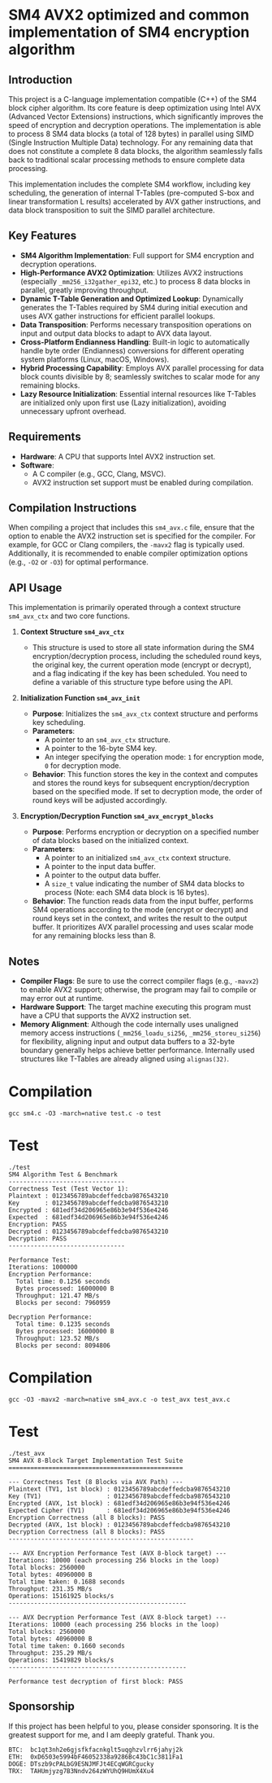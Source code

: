 # SM4 AVX2 optimized and common implementation of SM4 encryption algorithm
## Introduction

This project is a C-language implementation compatible (C++) of the SM4 block cipher algorithm. Its core feature is deep optimization using Intel AVX (Advanced Vector Extensions) instructions, which significantly improves the speed of encryption and decryption operations. The implementation is able to process 8 SM4 data blocks (a total of 128 bytes) in parallel using SIMD (Single Instruction Multiple Data) technology. For any remaining data that does not constitute a complete 8 data blocks, the algorithm seamlessly falls back to traditional scalar processing methods to ensure complete data processing.

This implementation includes the complete SM4 workflow, including key scheduling, the generation of internal T-Tables (pre-computed S-box and linear transformation L results) accelerated by AVX gather instructions, and data block transposition to suit the SIMD parallel architecture.

## Key Features

*   **SM4 Algorithm Implementation**: Full support for SM4 encryption and decryption operations.
*   **High-Performance AVX2 Optimization**: Utilizes AVX2 instructions (especially `_mm256_i32gather_epi32`, etc.) to process 8 data blocks in parallel, greatly improving throughput.
*   **Dynamic T-Table Generation and Optimized Lookup**: Dynamically generates the T-Tables required by SM4 during initial execution and uses AVX gather instructions for efficient parallel lookups.
*   **Data Transposition**: Performs necessary transposition operations on input and output data blocks to adapt to AVX data layout.
*   **Cross-Platform Endianness Handling**: Built-in logic to automatically handle byte order (Endianness) conversions for different operating system platforms (Linux, macOS, Windows).
*   **Hybrid Processing Capability**: Employs AVX parallel processing for data block counts divisible by 8; seamlessly switches to scalar mode for any remaining blocks.
*   **Lazy Resource Initialization**: Essential internal resources like T-Tables are initialized only upon first use (Lazy initialization), avoiding unnecessary upfront overhead.

## Requirements

*   **Hardware**: A CPU that supports Intel AVX2 instruction set.
*   **Software**:
    *   A C compiler (e.g., GCC, Clang, MSVC).
    *   AVX2 instruction set support must be enabled during compilation.

## Compilation Instructions

When compiling a project that includes this `sm4_avx.c` file, ensure that the option to enable the AVX2 instruction set is specified for the compiler. For example, for GCC or Clang compilers, the `-mavx2` flag is typically used. Additionally, it is recommended to enable compiler optimization options (e.g., `-O2` or `-O3`) for optimal performance.

## API Usage

This implementation is primarily operated through a context structure `sm4_avx_ctx` and two core functions.

1.  **Context Structure `sm4_avx_ctx`**
    *   This structure is used to store all state information during the SM4 encryption/decryption process, including the scheduled round keys, the original key, the current operation mode (encrypt or decrypt), and a flag indicating if the key has been scheduled. You need to define a variable of this structure type before using the API.

2.  **Initialization Function `sm4_avx_init`**
    *   **Purpose**: Initializes the `sm4_avx_ctx` context structure and performs key scheduling.
    *   **Parameters**:
        *   A pointer to an `sm4_avx_ctx` structure.
        *   A pointer to the 16-byte SM4 key.
        *   An integer specifying the operation mode: `1` for encryption mode, `0` for decryption mode.
    *   **Behavior**: This function stores the key in the context and computes and stores the round keys for subsequent encryption/decryption based on the specified mode. If set to decryption mode, the order of round keys will be adjusted accordingly.

3.  **Encryption/Decryption Function `sm4_avx_encrypt_blocks`**
    *   **Purpose**: Performs encryption or decryption on a specified number of data blocks based on the initialized context.
    *   **Parameters**:
        *   A pointer to an initialized `sm4_avx_ctx` context structure.
        *   A pointer to the input data buffer.
        *   A pointer to the output data buffer.
        *   A `size_t` value indicating the number of SM4 data blocks to process (Note: each SM4 data block is 16 bytes).
    *   **Behavior**: The function reads data from the input buffer, performs SM4 operations according to the mode (encrypt or decrypt) and round keys set in the context, and writes the result to the output buffer. It prioritizes AVX parallel processing and uses scalar mode for any remaining blocks less than 8.

## Notes

*   **Compiler Flags**: Be sure to use the correct compiler flags (e.g., `-mavx2`) to enable AVX2 support; otherwise, the program may fail to compile or may error out at runtime.
*   **Hardware Support**: The target machine executing this program must have a CPU that supports the AVX2 instruction set.
*   **Memory Alignment**: Although the code internally uses unaligned memory access instructions (`_mm256_loadu_si256`, `_mm256_storeu_si256`) for flexibility, aligning input and output data buffers to a 32-byte boundary generally helps achieve better performance. Internally used structures like T-Tables are already aligned using `alignas(32)`.

# Compilation
```
gcc sm4.c -O3 -march=native test.c -o test
```
# Test
```
./test
SM4 Algorithm Test & Benchmark
--------------------------------
Correctness Test (Test Vector 1):
Plaintext : 0123456789abcdeffedcba9876543210
Key       : 0123456789abcdeffedcba9876543210
Encrypted : 681edf34d206965e86b3e94f536e4246
Expected  : 681edf34d206965e86b3e94f536e4246
Encryption: PASS
Decrypted : 0123456789abcdeffedcba9876543210
Decryption: PASS
--------------------------------

Performance Test:
Iterations: 1000000
Encryption Performance:
  Total time: 0.1256 seconds
  Bytes processed: 16000000 B
  Throughput: 121.47 MB/s
  Blocks per second: 7960959

Decryption Performance:
  Total time: 0.1235 seconds
  Bytes processed: 16000000 B
  Throughput: 123.52 MB/s
  Blocks per second: 8094806
```


# Compilation

```
gcc -O3 -mavx2 -march=native sm4_avx.c -o test_avx test_avx.c
```

# Test

```
./test_avx
SM4 AVX 8-Block Target Implementation Test Suite
================================================

--- Correctness Test (8 Blocks via AVX Path) ---
Plaintext (TV1, 1st block) : 0123456789abcdeffedcba9876543210
Key (TV1)                  : 0123456789abcdeffedcba9876543210
Encrypted (AVX, 1st block) : 681edf34d206965e86b3e94f536e4246
Expected Cipher (TV1)      : 681edf34d206965e86b3e94f536e4246
Encryption Correctness (all 8 blocks): PASS
Decrypted (AVX, 1st block) : 0123456789abcdeffedcba9876543210
Decryption Correctness (all 8 blocks): PASS
---------------------------------------------------

--- AVX Encryption Performance Test (AVX 8-block target) ---
Iterations: 10000 (each processing 256 blocks in the loop)
Total blocks: 2560000
Total bytes: 40960000 B
Total time taken: 0.1688 seconds
Throughput: 231.35 MB/s
Operations: 15161925 blocks/s
-------------------------------------------------

--- AVX Decryption Performance Test (AVX 8-block target) ---
Iterations: 10000 (each processing 256 blocks in the loop)
Total blocks: 2560000
Total bytes: 40960000 B
Total time taken: 0.1660 seconds
Throughput: 235.29 MB/s
Operations: 15419829 blocks/s
-------------------------------------------------

Performance test decryption of first block: PASS

```


## Sponsorship

If this project has been helpful to you, please consider sponsoring. It is the greatest support for me, and I am deeply grateful. Thank you.
```
BTC:  bc1qt3nh2e6gjsfkfacnkglt5uqghzvlrr6jahyj2k
ETH:  0xD6503e5994bF46052338a9286Bc43bC1c3811Fa1
DOGE: DTszb9cPALbG9ESNJMFJt4ECqWGRCgucky
TRX:  TAHUmjyzg7B3Nndv264zWYUhQ9HUmX4Xu4
 ``` 


